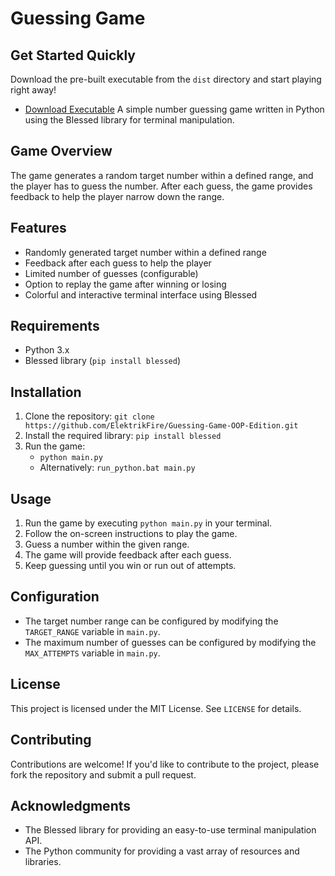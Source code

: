 

**Guessing Game**
================

**Get Started Quickly**
--------------------

Download the pre-built executable from the `dist` directory and start playing right away!

* [Download Executable](dist/Guessing%20Game.exe)
A simple number guessing game written in Python using the Blessed library for terminal manipulation.

**Game Overview**
---------------

The game generates a random target number within a defined range, and the player has to guess the number. After each guess, the game provides feedback to help the player narrow down the range.

**Features**
------------

* Randomly generated target number within a defined range
* Feedback after each guess to help the player
* Limited number of guesses (configurable)
* Option to replay the game after winning or losing
* Colorful and interactive terminal interface using Blessed

**Requirements**
---------------

* Python 3.x
* Blessed library (`pip install blessed`)

**Installation**
------------

1. Clone the repository: `git clone https://github.com/ElektrikFire/Guessing-Game-OOP-Edition.git`
2. Install the required library: `pip install blessed`
3. Run the game:
	* `python main.py`
	* Alternatively: `run_python.bat main.py`

**Usage**
-----

1. Run the game by executing `python main.py` in your terminal.
2. Follow the on-screen instructions to play the game.
3. Guess a number within the given range.
4. The game will provide feedback after each guess.
5. Keep guessing until you win or run out of attempts.

**Configuration**
-------------

* The target number range can be configured by modifying the `TARGET_RANGE` variable in `main.py`.
* The maximum number of guesses can be configured by modifying the `MAX_ATTEMPTS` variable in `main.py`.

**License**
-------

This project is licensed under the MIT License. See `LICENSE` for details.

**Contributing**
------------

Contributions are welcome! If you'd like to contribute to the project, please fork the repository and submit a pull request.

**Acknowledgments**
---------------

* The Blessed library for providing an easy-to-use terminal manipulation API.
* The Python community for providing a vast array of resources and libraries.